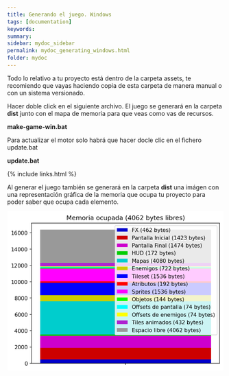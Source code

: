 ```yaml
---
title: Generando el juego. Windows
tags: [documentation]
keywords:
summary: 
sidebar: mydoc_sidebar
permalink: mydoc_generating_windows.html
folder: mydoc
---
```


Todo lo relativo a tu proyecto está dentro de la carpeta assets, te recomiendo que vayas haciendo copia de esta carpeta de manera manual o con un sistema versionado.

Hacer doble click en el siguiente archivo. El juego se generará en la carpeta **dist** junto con el mapa de memoria para que veas como vas de recursos.

**make-game-win.bat**

Para actualizar el motor solo habrá que hacer docle clic en el fichero update.bat

**update.bat**

{% include links.html %}

Al generar el juego también se generará en la carpeta **dist** una imágen con una representación gráfica de la memoria que ocupa tu proyecto para poder saber que ocupa cada elemento.

![](images/memory.png)

